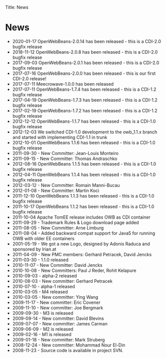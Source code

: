 Title: News

# News

* 2020-01-17 OpenWebBeans-2.0.14 has been released - this is a CDI-2.0 bugfix release
* 2018-11-12 OpenWebBeans-2.0.8 has been released - this is a CDI-2.0 bugfix release
* 2017-09-03 OpenWebBeans-2.0.1 has been released - this is a CDI-2.0 bugfix release
* 2017-07-16 OpenWebBeans-2.0.0 has been released - this is our first CDI-2.0 release!
* 2017-07-11 Meecrowave-1.0.0 has been released
* 2017-07-11 OpenWebBeans-1.7.4 has been released - this is a CDI-1.2 bugfix release
* 2017-04-19 OpenWebBeans-1.7.3 has been released - this is a CDI-1.2 bugfix release
* 2017-02-19 OpenWebBeans-1.7.2 has been released - this is a CDI-1.2 bugfix release
* 2012-12-12 OpenWebBeans-1.1.7 has been released - this is a CDI-1.0 bugfix release
* 2012-12-03 We switched CDI-1.0 development to the owb_1.1.x branch and started with implementing CDI-1.1 in trunk
* 2012-10-01 OpenWebBeans 1.1.6 has been released - this is a CDI-1.0 bugfix release
* 2011-09-30 - New Committer: Jean-Louis Monteiro
* 2011-09-15 - New Committer: Thomas Andraschko
* 2012-08-16 OpenWebBeans 1.1.5 has been released - this is a CDI-1.0 bugfix release
* 2012-04-11 OpenWebBeans 1.1.4 has been released - this is a CDI-1.0 bugfix release
* 2012-03-12 - New Committer: Romain Manni-Bucau
* 2012-01-08 - New Committer: Martin Koci
* 2011-12-10 OpenWebBeans 1.1.3 has been released - this is a CDI-1.0 bugfix release
* 2011-10-17 OpenWebBeans 1.1.2 has been released - this is a CDI-1.0 bugfix release
* 2011-10-04 Apache TomEE release includes OWB as CDI container
* 2011-09-29 - Trademark Rules & Logo download page added
* 2011-08-05 - New Committer: Arne Limburg
* 2011-08-04 - Added backward compat support for Java5 for running OWB with older EE containers
* 2001-05-19 - We got a new Logo, designed by Adonis Raduca and sponsored by Irian.at
* 2011-04-09 - New PMC members: Gerhard Petracek, David Jencks
* 2011-03-30 - 1.1.0 released
* 2010-11-07 - New Committer: David Jencks
* 2010-10-08 - New Committers: Paul J Reder, Rohit Kelapure
* 2010-09-03 - alpha-2 released
* 2010-08-03 - New committer: Gerhard Petracek
* 2010-07-10 - alpha-1 released
* 2010-03-05 - M4 released
* 2010-03-05 - New committer: Ying Wang
* 2009-11-17 - New committer: Eric Covener
* 2009-11-10 - New committer: Joe Bergmark
* 2009-09-30 - M3 is released
* 2009-09-14 - New committer: David Blevins
* 2009-07-07 - New committer: James Carman
* 2009-06-09 - M2 is released
* 2009-02-16 - M1 is released
* 2009-01-18 - New committer: Mark Struberg
* 2008-12-24 - New committer: Mohammad Nour El-Din
* 2008-11-23 - Source code is available in project SVN.
